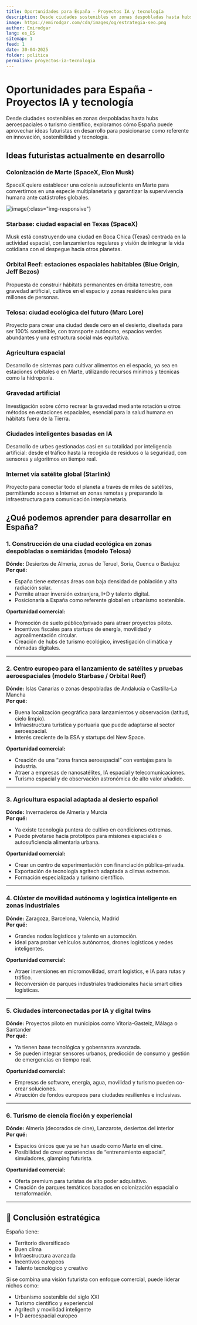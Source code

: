 ```yaml
---
title: Oportunidades para España - Proyectos IA y tecnología
description: Desde ciudades sostenibles en zonas despobladas hasta hubs aeroespaciales o turismo científico.
image: https://emirodgar.com/cdn/images/og/estrategia-seo.png
author: Emirodgar
lang: es_ES
sitemap: 1
feed: 1
date: 30-04-2025
folder: politica
permalink: proyectos-ia-tecnologia
---
```


# Oportunidades para España - Proyectos IA y tecnología

Desde ciudades sostenibles en zonas despobladas hasta hubs aeroespaciales o turismo científico, exploramos cómo España puede aprovechar ideas futuristas en desarrollo para posicionarse como referente en innovación, sostenibilidad y tecnología.


## Ideas futuristas actualmente en desarrollo

### Colonización de Marte (SpaceX, Elon Musk)
SpaceX quiere establecer una colonia autosuficiente en Marte para convertirnos en una especie multiplanetaria y garantizar la supervivencia humana ante catástrofes globales.

![image](https://github.com/user-attachments/assets/92fa3457-9243-4b8e-8455-7215093dd6ae){:class="img-responsive"}



### Starbase: ciudad espacial en Texas (SpaceX)
Musk está construyendo una ciudad en Boca Chica (Texas) centrada en la actividad espacial, con lanzamientos regulares y visión de integrar la vida cotidiana con el despegue hacia otros planetas.

### Orbital Reef: estaciones espaciales habitables (Blue Origin, Jeff Bezos)
Propuesta de construir hábitats permanentes en órbita terrestre, con gravedad artificial, cultivos en el espacio y zonas residenciales para millones de personas.

### Telosa: ciudad ecológica del futuro (Marc Lore)
Proyecto para crear una ciudad desde cero en el desierto, diseñada para ser 100% sostenible, con transporte autónomo, espacios verdes abundantes y una estructura social más equitativa.

### Agricultura espacial
Desarrollo de sistemas para cultivar alimentos en el espacio, ya sea en estaciones orbitales o en Marte, utilizando recursos mínimos y técnicas como la hidroponía.

### Gravedad artificial
Investigación sobre cómo recrear la gravedad mediante rotación u otros métodos en estaciones espaciales, esencial para la salud humana en hábitats fuera de la Tierra.

### Ciudades inteligentes basadas en IA
Desarrollo de urbes gestionadas casi en su totalidad por inteligencia artificial: desde el tráfico hasta la recogida de residuos o la seguridad, con sensores y algoritmos en tiempo real.

### Internet vía satélite global (Starlink)
Proyecto para conectar todo el planeta a través de miles de satélites, permitiendo acceso a Internet en zonas remotas y preparando la infraestructura para comunicación interplanetaria.


## ¿Qué podemos aprender para desarrollar en España?

### 1. Construcción de una ciudad ecológica en zonas despobladas o semiáridas (modelo Telosa)

**Dónde:** Desiertos de Almería, zonas de Teruel, Soria, Cuenca o Badajoz  
**Por qué:**

- España tiene extensas áreas con baja densidad de población y alta radiación solar.
- Permite atraer inversión extranjera, I+D y talento digital.
- Posicionaría a España como referente global en urbanismo sostenible.

**Oportunidad comercial:**

- Promoción de suelo público/privado para atraer proyectos piloto.
- Incentivos fiscales para startups de energía, movilidad y agroalimentación circular.
- Creación de hubs de turismo ecológico, investigación climática y nómadas digitales.

---

### 2. Centro europeo para el lanzamiento de satélites y pruebas aeroespaciales (modelo Starbase / Orbital Reef)

**Dónde:** Islas Canarias o zonas despobladas de Andalucía o Castilla-La Mancha  
**Por qué:**

- Buena localización geográfica para lanzamientos y observación (latitud, cielo limpio).
- Infraestructura turística y portuaria que puede adaptarse al sector aeroespacial.
- Interés creciente de la ESA y startups del New Space.

**Oportunidad comercial:**

- Creación de una “zona franca aeroespacial” con ventajas para la industria.
- Atraer a empresas de nanosatélites, IA espacial y telecomunicaciones.
- Turismo espacial y de observación astronómica de alto valor añadido.

---

### 3. Agricultura espacial adaptada al desierto español

**Dónde:** Invernaderos de Almería y Murcia  
**Por qué:**

- Ya existe tecnología puntera de cultivo en condiciones extremas.
- Puede pivotarse hacia prototipos para misiones espaciales o autosuficiencia alimentaria urbana.

**Oportunidad comercial:**

- Crear un centro de experimentación con financiación pública-privada.
- Exportación de tecnología agritech adaptada a climas extremos.
- Formación especializada y turismo científico.

---

### 4. Clúster de movilidad autónoma y logística inteligente en zonas industriales

**Dónde:** Zaragoza, Barcelona, Valencia, Madrid  
**Por qué:**

- Grandes nodos logísticos y talento en automoción.
- Ideal para probar vehículos autónomos, drones logísticos y redes inteligentes.

**Oportunidad comercial:**

- Atraer inversiones en micromovilidad, smart logistics, e IA para rutas y tráfico.
- Reconversión de parques industriales tradicionales hacia smart cities logísticas.

---

### 5. Ciudades interconectadas por IA y digital twins

**Dónde:** Proyectos piloto en municipios como Vitoria-Gasteiz, Málaga o Santander  
**Por qué:**

- Ya tienen base tecnológica y gobernanza avanzada.
- Se pueden integrar sensores urbanos, predicción de consumo y gestión de emergencias en tiempo real.

**Oportunidad comercial:**

- Empresas de software, energía, agua, movilidad y turismo pueden co-crear soluciones.
- Atracción de fondos europeos para ciudades resilientes e inclusivas.

---

### 6. Turismo de ciencia ficción y experiencial

**Dónde:** Almería (decorados de cine), Lanzarote, desiertos del interior  
**Por qué:**

- Espacios únicos que ya se han usado como Marte en el cine.
- Posibilidad de crear experiencias de “entrenamiento espacial”, simuladores, glamping futurista.

**Oportunidad comercial:**

- Oferta premium para turistas de alto poder adquisitivo.
- Creación de parques temáticos basados en colonización espacial o terraformación.

---

## 🎯 Conclusión estratégica

España tiene:

- Territorio diversificado  
- Buen clima  
- Infraestructura avanzada  
- Incentivos europeos  
- Talento tecnológico y creativo  

Si se combina una visión futurista con enfoque comercial, puede liderar nichos como:

- Urbanismo sostenible del siglo XXI  
- Turismo científico y experiencial  
- Agritech y movilidad inteligente  
- I+D aeroespacial europeo
